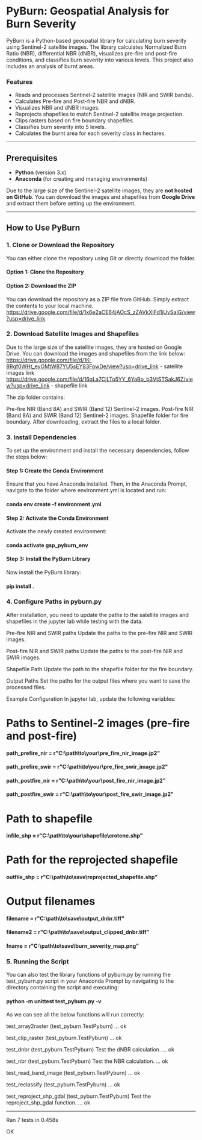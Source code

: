 # PyBurn: Geospatial Analysis for Burn Severity

PyBurn is a Python-based geospatial library for calculating burn severity using Sentinel-2 satellite images. The library calculates Normalized Burn Ratio (NBR), differential NBR (dNBR), visualizes pre-fire and post-fire conditions, and classifies burn severity into various levels. This project also includes an analysis of burnt areas.

### Features
- Reads and processes Sentinel-2 satellite images (NIR and SWIR bands).
- Calculates Pre-fire and Post-fire NBR and dNBR.
- Visualizes NBR and dNBR images.
- Reprojects shapefiles to match Sentinel-2 satellite image projection.
- Clips rasters based on fire boundary shapefiles.
- Classifies burn severity into 5 levels.
- Calculates the burnt area for each severity class in hectares.

---

## Prerequisites

- **Python** (version 3.x)
- **Anaconda** (for creating and managing environments)

Due to the large size of the Sentinel-2 satellite images, they are **not hosted on GitHub**. You can download the images and shapefiles from **Google Drive** and extract them before setting up the environment.

---

## How to Use PyBurn

### 1. Clone or Download the Repository

You can either clone the repository using Git or directly download the folder.

#### Option 1: Clone the Repository
#### Option 2: Download the ZIP
You can download the repository as a ZIP file from GitHub. Simply extract the contents to your local machine.
https://drive.google.com/file/d/1x6e2aCE64jAOcS_zZAVkXIFd1jUvSaIG/view?usp=drive_link

### 2. Download Satellite Images and Shapefiles
Due to the large size of the satellite images, they are hosted on Google Drive. You can download the images and shapefiles from the link below:
https://drive.google.com/file/d/1K-8Rgf0WHt_eyOMtW87YU5sEY83FowDe/view?usp=drive_link - satellite images link
https://drive.google.com/file/d/16qLa7CjLTo5YY_6YaBo_b3VtSTSakJ6Z/view?usp=drive_link - shapefile link

The zip folder contains:

Pre-fire NIR (Band 8A) and SWIR (Band 12) Sentinel-2 images.
Post-fire NIR (Band 8A) and SWIR (Band 12) Sentinel-2 images.
Shapefile folder for fire boundary.
After downloading, extract the files to a local folder.

### 3. Install Dependencies
To set up the environment and install the necessary dependencies, follow the steps below:

#### Step 1: Create the Conda Environment
Ensure that you have Anaconda installed. Then, in the Anaconda Prompt, navigate to the folder where environment.yml is located and run:
#### conda env create -f environment.yml

#### Step 2: Activate the Conda Environment
Activate the newly created environment:
#### conda activate gsp_pyburn_env

#### Step 3: Install the PyBurn Library
Now install the PyBurn library:
#### pip install .

### 4. Configure Paths in pyburn.py
After installation, you need to update the paths to the satellite images and shapefiles in the jupyter lab while testing with the data.

Pre-fire NIR and SWIR paths
Update the paths to the pre-fire NIR and SWIR images.

Post-fire NIR and SWIR paths
Update the paths to the post-fire NIR and SWIR images.

Shapefile Path
Update the path to the shapefile folder for the fire boundary.

Output Paths
Set the paths for the output files where you want to save the processed files.

Example Configuration
In jupyter lab, update the following variables:

# Paths to Sentinel-2 images (pre-fire and post-fire)

#### path_prefire_nir = r"C:\path\to\your\pre_fire_nir_image.jp2"

#### path_prefire_swir = r"C:\path\to\your\pre_fire_swir_image.jp2"

#### path_postfire_nir = r"C:\path\to\your\post_fire_nir_image.jp2"

#### path_postfire_swir = r"C:\path\to\your\post_fire_swir_image.jp2"

# Path to shapefile

#### infile_shp = r"C:\path\to\your\shapefile\crotene.shp"

# Path for the reprojected shapefile

#### outfile_shp = r"C:\path\to\save\reprojected_shapefile.shp"

# Output filenames

#### filename = r"C:\path\to\save\output_dnbr.tiff"

#### filename2 = r"C:\path\to\save\output_clipped_dnbr.tiff"

#### fname = r"C:\path\to\save\burn_severity_map.png"

### 5. Running the Script
You can also test the library functions of pyburn.py by running the test_pyburn.py script in your Anaconda Prompt by navigating to the directory containing the script and executing:
#### python -m unittest test_pyburn.py -v

As we can see all the below functions will run correctly:

test_array2raster (test_pyburn.TestPyburn) ... ok

test_clip_raster (test_pyburn.TestPyburn) ... ok

test_dnbr (test_pyburn.TestPyburn)
Test the dNBR calculation. ... ok

test_nbr (test_pyburn.TestPyburn)
Test the NBR calculation. ... ok

test_read_band_image (test_pyburn.TestPyburn) ... ok

test_reclassify (test_pyburn.TestPyburn) ... ok

test_reproject_shp_gdal (test_pyburn.TestPyburn)
Test the reproject_shp_gdal function. ... ok

----------------------------------------------------------------------
Ran 7 tests in 0.458s

OK
